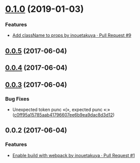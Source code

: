 # [0.1.0](https://github.com/inouetakuya/vue-nl2br/compare/v0.0.5...v0.1.0) (2019-01-03)

### Features

- [Add className to props by inouetakuya · Pull Request #9](https://github.com/inouetakuya/vue-nl2br/pull/9)

## [0.0.5](https://github.com/inouetakuya/vue-nl2br/compare/v0.0.4...v0.0.5) (2017-06-04)



## [0.0.4](https://github.com/inouetakuya/vue-nl2br/compare/v0.0.3...v0.0.4) (2017-06-04)



## [0.0.3](https://github.com/inouetakuya/vue-nl2br/compare/v0.0.2...v0.0.3) (2017-06-04)

### Bug Fixes

- Unexpected token punc «(», expected punc «:» ([c0ff95a15785aab41796607ee6b9ea9dac8d3d12](https://github.com/inouetakuya/vue-nl2br/commit/c0ff95a15785aab41796607ee6b9ea9dac8d3d12))

## 0.0.2 (2017-06-04)

### Features

- [Enable build with webpack by inouetakuya · Pull Request #1](https://github.com/inouetakuya/vue-nl2br/pull/1)
